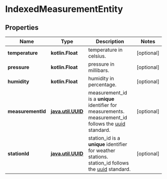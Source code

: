 
# IndexedMeasurementEntity

## Properties
Name | Type | Description | Notes
------------ | ------------- | ------------- | -------------
**temperature** | **kotlin.Float** | temperature in celsius. |  [optional]
**pressure** | **kotlin.Float** | pressure in millibars. |  [optional]
**humidity** | **kotlin.Float** | humidity in percentage. |  [optional]
**measurementId** | [**java.util.UUID**](java.util.UUID.md) | measurement_id is a __unique__ identifier for measurements.   measurement_id follows the [uuid](https://en.wikipedia.org/wiki/Universally_unique_identifier) standard.  |  [optional]
**stationId** | [**java.util.UUID**](java.util.UUID.md) | station_id is a __unique__ identifier for weather stations.   station_id follows the [uuid](https://en.wikipedia.org/wiki/Universally_unique_identifier) standard.  |  [optional]



